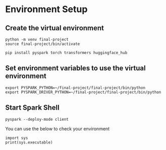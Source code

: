 
# Environment Setup


## Create the virtual environment

```
python -m venv final-project
source final-project/bin/activate

pip install pyspark torch transformers huggingface_hub

```


## Set environment variables to use the virtual environment
```
export PYSPARK_PYTHON=~/final-project/final-project/bin/python
export PYSPARK_DRIVER_PYTHON=~/final-project/final-project/bin/python
```

## Start Spark Shell
```
pyspark --deploy-mode client
```

You can use the below to check your environment
```
import sys
print(sys.executable)

```

